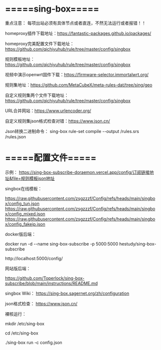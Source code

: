 # =====sing-box=====

重点注意：
每项出站必须有具体节点或者直连，不然无法运行或者报错！！

homeproxy插件下载地址：https://fantastic-packages.github.io/packages/

homeproxy完美配置文件下载地址：https://github.com/qichiyuhub/rule/tree/master/config/singbox

规则模板地址：https://github.com/qichiyuhub/rule/tree/master/config/singbox

视频中演示openwrt固件下载：https://firmware-selector.immortalwrt.org/

规则集地址：https://github.com/MetaCubeX/meta-rules-dat/tree/sing/geo

自定义规则集两个文件下载地址：https://github.com/qichiyuhub/rule/tree/master/config/singbox

URL合并网站：https://www.urlencoder.org/

自定义规则集json格式检查对错：https://www.json.cn/

Json转换二进制命令：
sing-box rule-set compile --output /rules.srs /rules.json

# =====配置文件=====
示例：
https://sing-box-subscribe-doraemon.vercel.app/config/订阅链接地址&file=规则模板json地址

singbox在线模板：

https://raw.githubusercontent.com/zsgzzzf/Config/refs/heads/main/singbox/config_tun.json
https://raw.githubusercontent.com/zsgzzzf/Config/refs/heads/main/singbox/config_mixed.json
https://raw.githubusercontent.com/zsgzzzf/Config/refs/heads/main/singbox/config_fakeip.json

docker版后端：

docker run -d --name sing-box-subscribe -p 5000:5000 hestudy/sing-box-subscribe

http://localhost:5000/config/

网站版后端：

https://github.com/Toperlock/sing-box-subscribe/blob/main/instructions/README.md

singbox Wiki：
https://sing-box.sagernet.org/zh/configuration

json格式检查：
https://www.json.cn/

裸核运行：

mkdir /etc/sing-box

cd /etc/sing-box

./sing-box run -c config.json
